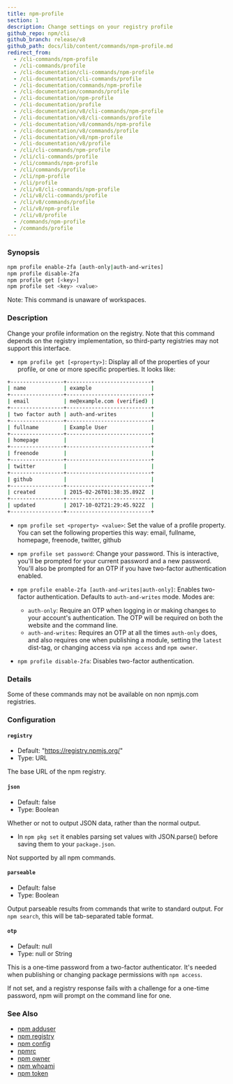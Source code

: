 ```yaml
---
title: npm-profile
section: 1
description: Change settings on your registry profile
github_repo: npm/cli
github_branch: release/v8
github_path: docs/lib/content/commands/npm-profile.md
redirect_from:
  - /cli-commands/npm-profile
  - /cli-commands/profile
  - /cli-documentation/cli-commands/npm-profile
  - /cli-documentation/cli-commands/profile
  - /cli-documentation/commands/npm-profile
  - /cli-documentation/commands/profile
  - /cli-documentation/npm-profile
  - /cli-documentation/profile
  - /cli-documentation/v8/cli-commands/npm-profile
  - /cli-documentation/v8/cli-commands/profile
  - /cli-documentation/v8/commands/npm-profile
  - /cli-documentation/v8/commands/profile
  - /cli-documentation/v8/npm-profile
  - /cli-documentation/v8/profile
  - /cli/cli-commands/npm-profile
  - /cli/cli-commands/profile
  - /cli/commands/npm-profile
  - /cli/commands/profile
  - /cli/npm-profile
  - /cli/profile
  - /cli/v8/cli-commands/npm-profile
  - /cli/v8/cli-commands/profile
  - /cli/v8/commands/profile
  - /cli/v8/npm-profile
  - /cli/v8/profile
  - /commands/npm-profile
  - /commands/profile
---
```


### Synopsis

```bash
npm profile enable-2fa [auth-only|auth-and-writes]
npm profile disable-2fa
npm profile get [<key>]
npm profile set <key> <value>
```

Note: This command is unaware of workspaces.

### Description

Change your profile information on the registry.  Note that this command
depends on the registry implementation, so third-party registries may not
support this interface.

* `npm profile get [<property>]`: Display all of the properties of your
  profile, or one or more specific properties.  It looks like:

```bash
+-----------------+---------------------------+
| name            | example                   |
+-----------------+---------------------------+
| email           | me@example.com (verified) |
+-----------------+---------------------------+
| two factor auth | auth-and-writes           |
+-----------------+---------------------------+
| fullname        | Example User              |
+-----------------+---------------------------+
| homepage        |                           |
+-----------------+---------------------------+
| freenode        |                           |
+-----------------+---------------------------+
| twitter         |                           |
+-----------------+---------------------------+
| github          |                           |
+-----------------+---------------------------+
| created         | 2015-02-26T01:38:35.892Z  |
+-----------------+---------------------------+
| updated         | 2017-10-02T21:29:45.922Z  |
+-----------------+---------------------------+
```

* `npm profile set <property> <value>`: Set the value of a profile
  property. You can set the following properties this way: email, fullname,
  homepage, freenode, twitter, github

* `npm profile set password`: Change your password.  This is interactive,
  you'll be prompted for your current password and a new password.  You'll
  also be prompted for an OTP if you have two-factor authentication
  enabled.

* `npm profile enable-2fa [auth-and-writes|auth-only]`: Enables two-factor
  authentication. Defaults to `auth-and-writes` mode. Modes are:
  * `auth-only`: Require an OTP when logging in or making changes to your
    account's authentication.  The OTP will be required on both the website
    and the command line.
  * `auth-and-writes`: Requires an OTP at all the times `auth-only` does,
    and also requires one when publishing a module, setting the `latest`
    dist-tag, or changing access via `npm access` and `npm owner`.

* `npm profile disable-2fa`: Disables two-factor authentication.

### Details

Some of these commands may not be available on non npmjs.com registries.

### Configuration

#### `registry`

* Default: "https://registry.npmjs.org/"
* Type: URL

The base URL of the npm registry.

#### `json`

* Default: false
* Type: Boolean

Whether or not to output JSON data, rather than the normal output.

* In `npm pkg set` it enables parsing set values with JSON.parse() before
  saving them to your `package.json`.

Not supported by all npm commands.

#### `parseable`

* Default: false
* Type: Boolean

Output parseable results from commands that write to standard output. For
`npm search`, this will be tab-separated table format.

#### `otp`

* Default: null
* Type: null or String

This is a one-time password from a two-factor authenticator. It's needed
when publishing or changing package permissions with `npm access`.

If not set, and a registry response fails with a challenge for a one-time
password, npm will prompt on the command line for one.

### See Also

* [npm adduser](/cli/v8/commands/npm-adduser)
* [npm registry](/cli/v8/using-npm/registry)
* [npm config](/cli/v8/commands/npm-config)
* [npmrc](/cli/v8/configuring-npm/npmrc)
* [npm owner](/cli/v8/commands/npm-owner)
* [npm whoami](/cli/v8/commands/npm-whoami)
* [npm token](/cli/v8/commands/npm-token)
